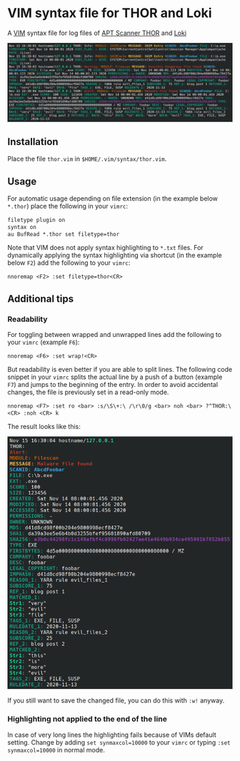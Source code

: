 # VIM syntax file for THOR and Loki

A [VIM](https://www.vim.org/) syntax file for log files of [APT Scanner THOR](https://www.nextron-systems.com/thor/) and [Loki](https://github.com/Neo23x0/Loki)

![Example 1](docs/example_1.png)

## Installation

Place the file `thor.vim` in `$HOME/.vim/syntax/thor.vim`.

## Usage

For automatic usage depending on file extension (in the example below `*.thor`) place the following in your `vimrc`:

```
filetype plugin on
syntax on
au BufRead *.thor set filetype=thor
```

Note that VIM does not apply syntax highlighting to `*.txt` files.
For dynamically applying the syntax highlighting via shortcut (in the example below `F2`) add the following to your `vimrc`:

```
nnoremap <F2> :set filetype=thor<CR>
```

## Additional tips

### Readability

For toggling between wrapped and unwrapped lines add the following to your `vimrc` (example `F6`):

```
nnoremap <F6> :set wrap!<CR>
```

But readability is even better if you are able to split lines.
The following code snippet in your `vimrc` splits the actual line by a push of a button (example `F7`) and jumps to the beginning of the entry.
In order to avoid accidental changes, the file is previously set in a read-only mode.

```
nnoremap <F7> :set ro <bar> :s/\S\+:\ /\r\0/g <bar> noh <bar> ?^THOR:\ <CR> :noh <CR> k
```

The result looks like this:

![Example 2](docs/example_2.png)

If you still want to save the changed file, you can do this with `:w!` anyway.

### Highlighting not applied to the end of the line

In case of very long lines the highlighting fails because of VIMs default setting.
Change by adding `set synmaxcol=10000` to your `vimrc` or typing `:set synmaxcol=10000` in normal mode.
